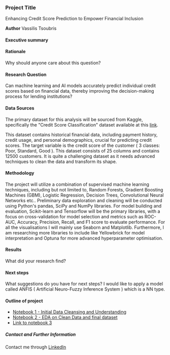 ### Project Title
Enhancing Credit Score Prediction to Empower Financial Inclusion

**Author**
Vassilis Tsoubris

#### Executive summary

#### Rationale
Why should anyone care about this question?

#### Research Question
Can machine learning and AI models accurately predict individual credit scores based on financial data, thereby improving the decision-making process for lending institutions?

#### Data Sources
The primary dataset for this analysis will be sourced from Kaggle, specifically the "Credit Score Classification" dataset available at this [link](https://www.kaggle.com/datasets/parisrohan/credit-score-classification?select=train.csv).

This dataset contains historical financial data, including payment history, credit usage, and personal demographics, crucial for predicting credit scores. The target variable is the credit score of the customer ( 3 classes: Poor, Standard, Good ).
This dataset consists of 25 columns and contains 12500 customers. It is quite a challenging dataset as it needs advanced techniques to clean the data and transform its shape.

#### Methodology
The project will utilize a combination of supervised machine learning techniques, including but not limited to, Random Forests, Gradient Boosting Machines (GBM),  Logistic Regression, Decision Trees, Convolutional Neural Networks etc.. 
Preliminary data exploration and cleaning will be conducted using Python's pandas, SciPy and NumPy libraries. 
For model building and evaluation, Scikit-learn and Tensorflow will be the primary libraries, with a focus on cross-validation for model selection and metrics such as ROC-AUC, Accuracy, Precision, Recall, and F1 score to evaluate performance. 
For all the visualisations I will mainly use Seaborn and Matplotlib. 
Furthermore, I am researching more libraries to include like Yellowbrick for model interpretation and Optuna for more advanced hyperparameter optimisation.


#### Results
What did your research find?

#### Next steps
What suggestions do you have for next steps?
I would like to apply a model called ANFIS ( Artificial Neuro-Fuzzy Inference System ) which is a NN type.

#### Outline of project

- [Notebook 1 - Initial Data Cleansing and Understanding](DataCleansing.ipynb)
- [Notebook 2 - EDA on Clean Data and final dataset](EDA_cleaned_data.ipynb)
- [Link to notebook 3]()


##### Contact and Further Information
Contact me through [LinkedIn]()